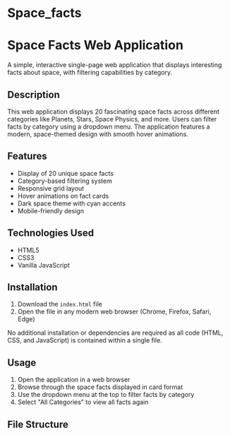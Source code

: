 # Space_facts
# Space Facts Web Application

A simple, interactive single-page web application that displays interesting facts about space, with filtering capabilities by category.

## Description

This web application displays 20 fascinating space facts across different categories like Planets, Stars, Space Physics, and more. Users can filter facts by category using a dropdown menu. The application features a modern, space-themed design with smooth hover animations.

## Features

- Display of 20 unique space facts
- Category-based filtering system
- Responsive grid layout
- Hover animations on fact cards
- Dark space theme with cyan accents
- Mobile-friendly design

## Technologies Used

- HTML5
- CSS3
- Vanilla JavaScript

## Installation

1. Download the `index.html` file
2. Open the file in any modern web browser (Chrome, Firefox, Safari, Edge)

No additional installation or dependencies are required as all code (HTML, CSS, and JavaScript) is contained within a single file.

## Usage

1. Open the application in a web browser
2. Browse through the space facts displayed in card format
3. Use the dropdown menu at the top to filter facts by category
4. Select "All Categories" to view all facts again

## File Structure

